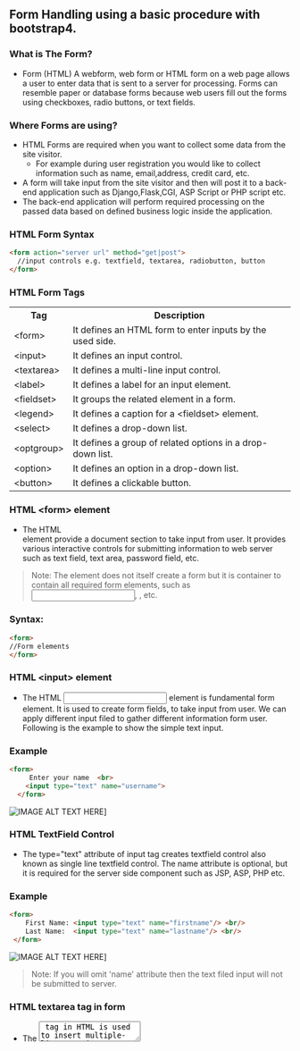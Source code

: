 ## Form Handling using a basic procedure with bootstrap4. 

### What is The Form?
* Form (HTML) A webform, web form or HTML form on a web page allows a user to enter data that is sent to a server for processing. Forms can resemble paper or database forms because web users fill out the forms using checkboxes, radio buttons, or text fields.
### Where Forms are using?
* HTML Forms are required when you want to collect some data from the site visitor.
  * For example during user registration you would like to collect information such as name, email,address, credit card, etc.
* A form will take input from the site visitor and then will post it to a back-end application such as Django,Flask,CGI, ASP Script or PHP script etc.
* The back-end application will perform required processing on the passed data based on defined business logic inside the application.
### HTML Form Syntax
```Html
<form action="server url" method="get|post">  
  //input controls e.g. textfield, textarea, radiobutton, button  
</form> 
```
### HTML Form Tags
<table class="alt">
<tr><th>Tag</th><th>Description</th></tr>
<tr><td>&lt;form&gt;</td><td>It defines an HTML form to enter inputs by the used side.</td></tr>
<tr><td>&lt;input&gt;</td><td>It defines an input control.</td></tr>
<tr><td>&lt;textarea&gt;</td><td>It defines a multi-line input control.</td></tr>
<tr><td>&lt;label&gt;</td><td>It defines a label for an input element.</td></tr>
<tr><td>&lt;fieldset&gt;</td><td>It groups the related element in a form.</td></tr>
<tr><td>&lt;legend&gt;</td><td>It defines a caption for a &lt;fieldset&gt; element.</td></tr>
<tr><td>&lt;select&gt;</td><td>It defines a drop-down list.</td></tr>
<tr><td>&lt;optgroup&gt;</td><td>It defines a group of related options in a drop-down list.</td></tr>
<tr><td>&lt;option&gt;</td><td>It defines an option in a drop-down list.</td></tr>
<tr><td>&lt;button&gt;</td><td>It defines a clickable button.</td></tr>
</table>

### HTML &lt;form&gt; element
* The HTML <form> element provide a document section to take input from user. It provides various interactive controls for submitting information to web server such as text field, text area, password field, etc.

> Note: The <form> element does not itself create a form but it is container to contain all required form elements, such as <input>, <label>, etc.

### Syntax:
~~~ Html
<form>  
//Form elements  
</form>
~~~~

### HTML &lt;input&gt; element
  * The HTML <input> element is fundamental form element. It is used to create form fields, to take input from user. We can apply different input filed to gather different information form user. Following is the example to show the simple text input.
### Example
~~~ Html
<form>  
     Enter your name  <br>  
    <input type="text" name="username">  
  </form>
~~~
![IMAGE ALT TEXT HERE](https://static.javatpoint.com/htmlpages/images/html-form.png)]

### HTML TextField Control
* The type="text" attribute of input tag creates textfield control also known as single line textfield control. The name attribute is optional, but it is required for the server side component such as JSP, ASP, PHP etc.
### Example
~~~ Html
<form>  
    First Name: <input type="text" name="firstname"/> <br/>  
    Last Name:  <input type="text" name="lastname"/> <br/>  
 </form> 
~~~
![IMAGE ALT TEXT HERE](https://static.javatpoint.com/htmlpages/images/html-textfield-control.png)]
> Note: If you will omit 'name' attribute then the text filed input will not be submitted to server.

### HTML textarea tag in form
* The <textarea> tag in HTML is used to insert multiple-line text in a form. The size of <textarea> can be specify either using "rows" or "cols" attribute or by CSS.

### Example:
 ~~~ Html
 <form>  
        Enter your address:<br>  
      <textarea rows="2" cols="20"></textarea>  
  </form> 
 ~~~
 ![IMAGE ALT TEXT HERE](https://static.javatpoint.com/htmlpages/images/html-textarea-tag-in-form.png)]
 
### Label Tag in Form
* It is considered better to have label in form. As it makes the code parser/browser/user friendly.
* If you click on the label tag, it will focus on the text control. To do so, you need to have for attribute in label tag that must be same as id attribute of input tag.

> NOTE: It is good to use <label> tag with form, although it is optional but if you will use it, then it will provide a focus when you tap or click on label tag. It is more worthy with touchscreens.

~~~ Html
<form>  
    <label for="firstname">First Name: </label> <br/>  
              <input type="text" id="firstname" name="firstname"/> <br/>  
   <label for="lastname">Last Name: </label>  
              <input type="text" id="lastname" name="lastname"/> <br/>  
 </form>  
~~~
![IMAGE ALT TEXT HERE](https://static.javatpoint.com/htmlpages/images/html-label-tag-in-form.png)]

### HTML Password Field Control
* The password is not visible to the user in password field control.
### Example
~~~ Html
<form>  
    <label for="password">Password: </label>  
              <input type="password" id="password" name="password"/> <br/>  
</form>  
~~~
![IMAGE ALT TEXT HERE](https://static.javatpoint.com/htmlpages/images/html-password-field-control.png)]

### HTML Email Field Control
* The email field in new in HTML 5. It validates the text for correct email address. You must use @ and . in this field.
~~~ Html
<form>  
    <label for="email">Email: </label>  
              <input type="email" id="email" name="email"/> <br/>  
</form>  
~~~
![IMAGE ALT TEXT HERE](https://static.javatpoint.com/htmlpages/images/html-5-email-field-control.png)]

> Note: If we will not enter the correct email, it will display error like:
![IMAGE ALT TEXT HERE](https://static.javatpoint.com/htmlpages/images/html-5-email-field-control2.png)]

### Radio Button Control
* The radio button is used to select one option from multiple options. It is used for selection of gender, quiz questions etc.

* If you use one name for all the radio buttons, only one radio button can be selected at a time.

* Using radio buttons for multiple options, you can only choose a single option at a time.

~~~ Html
<form>  
    <label for="gender">Gender: </label>  
              <input type="radio" id="gender" name="gender" value="male"/>Male  
              <input type="radio" id="gender" name="gender" value="female"/>Female <br/>  
</form>  
~~~


![IMAGE ALT TEXT HERE](https://static.javatpoint.com/htmlpages/images/radio-button-control.png)]

### Checkbox Control
* The checkbox control is used to check multiple options from given checkboxes.
~~~ Html
<form>  
Hobby:<br>  
              <input type="checkbox" id="cricket" name="cricket" value="cricket"/>  
                 <label for="cricket">Cricket</label> <br>  
              <input type="checkbox" id="football" name="football" value="football"/>  
                 <label for="football">Football</label> <br>  
              <input type="checkbox" id="hockey" name="hockey" value="hockey"/>  
                 <label for="hockey">Hockey</label>  
</form>  
~~~
> Note: These are similar to radio button except it can choose multiple options at a time and radio button can select one button at a time, and its display.

![IMAGE ALT TEXT HERE](https://static.javatpoint.com/htmlpages/images/checkbox-control.png)]

### Submit button control
* HTML <input type="submit"> are used to add a submit button on web page. When user clicks on submit button, then form get submit to the server.
### Syntax:
~~~ Html
<input type="submit" value="submit">  
~~~
* The type = submit , specifying that it is a submit button

* The value attribute can be anything which we write on button on web page.

* The name attribute can be omit here.
### Example
~~~ Html
<form>  
    <label for="name">Enter name</label><br>  
    <input type="text" id="name" name="name"><br>  
    <label for="pass">Enter Password</label><br>  
    <input type="Password" id="pass" name="pass"><br>  
    <input type="submit" value="submit">  
</form>  
~~~

![IMAGE ALT TEXT HERE](https://static.javatpoint.com/htmlpages/images/submit-button-control.png)]

### HTML <fieldset> element:
 * The <fieldset> element in HTML is used to group the related information of a form. This element is used with <legend> element which provide caption for the grouped elements.
### Example
 ~~~ Html
 <form>  
     <fieldset>  
      <legend>User Information:</legend>  
    <label for="name">Enter name</label><br>  
<input type="text" id="name" name="name"><br>  
<label for="pass">Enter Password</label><br>  
<input type="Password" id="pass" name="pass"><br>  
<input type="submit" value="submit">  
</fieldset>  
</form>  
 ~~~


![IMAGE ALT TEXT HERE](https://static.javatpoint.com/htmlpages/images/html-fieldset-element.png)


### Forms with Bootstrap 4

### Bootstrap Form Layouts
 * Bootstrap provides three types of form layouts:
  * Vertical form (this is default)
  * Horizontal form
  * Inline form
-----
* Standard rules for all three form layouts:
 * Wrap labels and form controls in &lt;div class="form-group"&gt; (needed for optimum spacing)
 * Add class .form-control to all textual &lt;input&gt;, &lt;textarea&gt;, and &lt;select&gt; element
### Bootstrap Vertical Form (default)
 * The following example creates a vertical form with two input fields, one checkbox, and a submit button:
